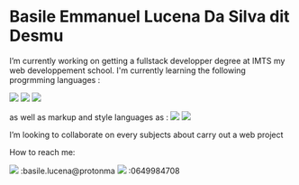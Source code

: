 
# **Basile Emmanuel Lucena Da Silva dit Desmu**


I’m currently working on getting a fullstack developper degree at IMTS my web developpement school.
I'm currently learning the following progrmming languages :

<img src="https://img.shields.io/badge/Python-3776AB?style=for-the-badge&logo=python&logoColor=white">
<img src="https://img.shields.io/badge/C-00599C?style=for-the-badge&logo=c&logoColor=white">
<img src="https://img.shields.io/badge/JavaScript-323330?style=for-the-badge&logo=javascript&logoColor=F7DF1E">

as well as markup and style languages as :
<img src="https://img.shields.io/badge/HTML5-E34F26?style=for-the-badge&logo=html5&logoColor=white">
<img src="https://img.shields.io/badge/CSS3-1572B6?style=for-the-badge&logo=css3&logoColor=white">

I’m looking to collaborate on every subjects about carry out a web project

How to reach me: 

<img src="https://img.shields.io/badge/ProtonMail-8B89CC?style=for-the-badge&logo=protonmail&logoColor=white"> :basile.lucena@protonma
<img src="https://www.freeiconspng.com/uploads/office-phone-icon--25.png"> :0649984708 
